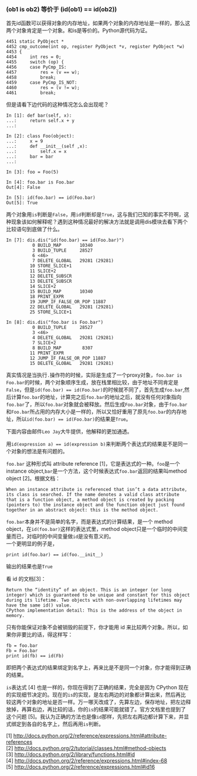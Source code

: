 ### (ob1 is ob2) 等价于 (id(ob1) == id(ob2))
首先id函数可以获得对象的内存地址，如果两个对象的内存地址是一样的，那么这两个对象肯定是一个对象。和is是等价的。Python源代码为证。

    4451 static PyObject *
    4452 cmp_outcome(int op, register PyObject *v, register PyObject *w)
    4453 {
    4454     int res = 0;
    4455     switch (op) {
    4456     case PyCmp_IS:
    4457         res = (v == w);
    4458         break;
    4459     case PyCmp_IS_NOT:
    4460         res = (v != w);
    4461         break;

但是请看下边代码的这种情况怎么会出现呢？
    
    In [1]: def bar(self, x):
    ...:     return self.x + y
    ...: 
 
    In [2]: class Foo(object):
    ...:     x = 9
    ...:     def __init__(self ,x):
    ...:         self.x = x
    ...:     bar = bar
    ...:     
 
    In [3]: foo = Foo(5)
 
    In [4]: foo.bar is Foo.bar
    Out[4]: False
 
    In [5]: id(foo.bar) == id(Foo.bar)
    Out[5]: True

两个对象用`is`判断是`False`，用`id`判断却是`True`，这与我们已知的事实不符啊，这种现象该如何解释呢？遇到这种情况最好的解决方法就是调用dis模块去看下两个比较语句到底做了什么。

    In [7]: dis.dis("id(foo.bar) == id(Foo.bar)")
              0 BUILD_MAP       10340
              3 BUILD_TUPLE     28527
              6 <46>           
              7 DELETE_GLOBAL   29281 (29281)
             10 STORE_SLICE+1  
             11 SLICE+2        
             12 DELETE_SUBSCR  
             13 DELETE_SUBSCR  
             14 SLICE+2        
             15 BUILD_MAP       10340
             18 PRINT_EXPR     
             19 JUMP_IF_FALSE_OR_POP 11887
             22 DELETE_GLOBAL   29281 (29281)
             25 STORE_SLICE+1  

    In [8]: dis.dis("foo.bar is Foo.bar")
              0 BUILD_TUPLE     28527
              3 <46>           
              4 DELETE_GLOBAL   29281 (29281)
              7 SLICE+2        
              8 BUILD_MAP        8307
             11 PRINT_EXPR     
             12 JUMP_IF_FALSE_OR_POP 11887
             15 DELETE_GLOBAL   29281 (29281)

真实情况是当执行`.`操作符的时候，实际是生成了一个proxy对象，`foo.bar is Foo.bar`的时候，两个对象顺序生成，放在栈里相比较，由于地址不同肯定是`False`，但是`id(foo.bar) == id(Foo.bar)`的时候就不同了，首先生成`foo.bar`,然后计算`foo.bar`的地址，计算完之后`foo.bar`的地址之后，就没有任何对象指向`foo.bar`了，所以`foo.bar`对象就会被释放。然后生成`Foo.bar`对象，由于`foo.bar`和`Foo.bar`所占用的内存大小是一样的，所以又恰好重用了原先`foo.bar`的内存地址，所以`id(foo.bar) == id(Foo.bar)`的结果是`True`。

下面内容由邮件`Leo Jay`大牛提供，他解释的更加通透。

用`id(expression a) == id(expression b)`来判断两个表达式的结果是不是同一个对象的想法是有问题的。 

`foo.bar` 这种形式叫 attribute reference [1]，它是表达式的一种。`foo`是一个instance object,`bar`是一个方法，这个时候表达式`foo.bar`返回的结果叫method object [2]。根据文档： 

    When an instance attribute is referenced that isn’t a data attribute, 
    its class is searched. If the name denotes a valid class attribute 
    that is a function object, a method object is created by packing 
    (pointers to) the instance object and the function object just found 
    together in an abstract object: this is the method object. 

`foo.bar`本身并不是简单的名字，而是表达式的计算结果，是一个 method object，在`id(foo.bar)`这样的表达式里，method object只是一个临时的中间变量而已，对临时的中间变量做`id`是没有意义的。  
一个更明显的例子是，

    print id(foo.bar) == id(foo.__init__)

输出的结果也是`True` 

看 id 的文档[3]： 

    Return the “identity” of an object. This is an integer (or long 
    integer) which is guaranteed to be unique and constant for this object 
    during its lifetime. Two objects with non-overlapping lifetimes may 
    have the same id() value. 
    CPython implementation detail: This is the address of the object in memory.

只有你能保证对象不会被销毁的前提下，你才能用 id 来比较两个对象。所以，如果你非要比的话，得这样写：  

    fb = foo.bar 
    Fb = Foo.bar 
    print id(fb) == id(Fb) 

即把两个表达式的结果绑定到名字上，再来比是不是同一个对象，你才能得到正确的结果。 

`is`表达式 [4] 也是一样的，你现在得到了正确的结果，完全是因为 CPython 现在的实现细节决定的。现在的`is`的实现，是左右两边的对象都计算出来，然后再比较这两个对象的地址是否一样。万一哪天改成了，先算左边，保存地址，把左边释放掉，再算右边，再比较的话，你的`is`的结果可能就错了。官方文档里也提到了这个问题 [5]。我认为正确的方法也是像`id`那样，先把左右两边都计算下来，并显式绑定到各自的名字上，然后再用`is`判断。 

[1] http://docs.python.org/2/reference/expressions.html#attribute-references   
[2] http://docs.python.org/2/tutorial/classes.html#method-objects  
[3] http://docs.python.org/2/library/functions.html#id  
[4] http://docs.python.org/2/reference/expressions.html#index-68  
[5] http://docs.python.org/2/reference/expressions.html#id16  
